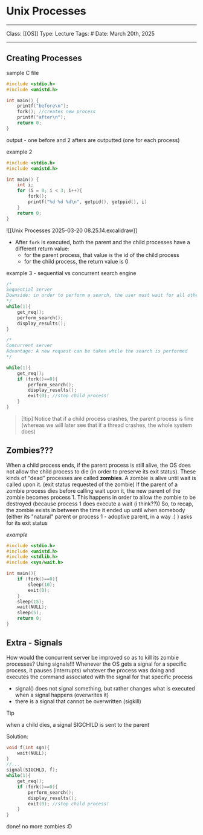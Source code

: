 # Unix Processes
___
Class: [[OS]]
Type: Lecture
Tags: # 
Date: March 20th, 2025
___

## Creating Processes 
sample C file
```c
#include <stdio.h>
#include <unistd.h>

int main() {
	printf("before\n");
	fork(); //creates new process
	printf("after\n");
	return 0;
}

```
output - one before and 2 afters are outputted (one for each process)


example 2
```c
#include <stdio.h>
#include <unistd.h>

int main() {
	int i;
	for (i = 0; i < 3; i++){
		fork();
		printf("%d %d %d\n", getpid(), getppid(), i)
	}
	return 0;
}

```

![[Unix Processes 2025-03-20 08.25.14.excalidraw]]

- After `fork` is executed, both the parent and the child processes have a different return value: 
	- for the parent process, that value is the id of the child process
	- for the child process, the return value is 0

example 3 - sequential vs concurrent search engine 
```c
/*
Sequential server
Downside: in order to perform a search, the user must wait for all other processes to end
*/
while(1){
	get_req();
	perform_search();
	display_results();
}
```

```c
/*
Concurrent server
Advantage: A new request can be taken while the search is performed
*/

while(1){
	get_req();
	if (fork()==0){
		perform_search();
		display_results();
		exit(0); //stop child process!
	}
}
```

>[!tip] Notice that if a child process crashes, the parent process is fine (whereas we will later see that if a thread crashes, the whole system does)

## Zombies???
When a child process ends, if the parent process is still alive, the OS does not allow the child process to die (in order to preserve its exit status). These kinds of "dead" processes are called **zombies**. A zombie is alive until wait is called upon it. (exit status requested of the zombie)
If the parent of a zombie process dies before calling wait upon it, the new parent of the zombie becomes process 1. This happens in order to allow the zombie to be destroyed (because process 1 does execute a wait (i think??))
So, to recap, the zombie exists in between the time it ended up until when somebody (either its "natural" parent or process 1 - adoptive parent, in a way :) ) asks for its exit status 

*example*
```c
#include <stdio.h>
#include <unistd.h>
#include <stdlib.h>
#include <sys/wait.h>

int main(){
	if (fork()==0){
		sleep(10);
		exit(0);
	}
	sleep(15);
	wait(NULL);
	sleep(5);
	return 0;
}
```

## Extra - Signals
How would the concurrent server be improved so as to kill its zombie processes?
Using signals!!!
Whenever the OS gets a signal for a specific process, it pauses (interrupts) whatever the process was doing and executes the command associated with the signal for that specific process

- signal() does not signal something, but rather changes what is executed when a signal happens (overwrites it)
- there is a signal that cannot be overwritten (sigkill)

>[!tip] 
>when a child dies, a signal SIGCHILD is sent to the parent 

Solution:
```c
void f(int sgn){
	wait(NULL);
}
//...
signal(SIGCHLD, f); 
while(1){
	get_req();
	if (fork()==0){
		perform_search();
		display_results();
		exit(0); //stop child process!
	}
}

```
done! no more zombies :D 